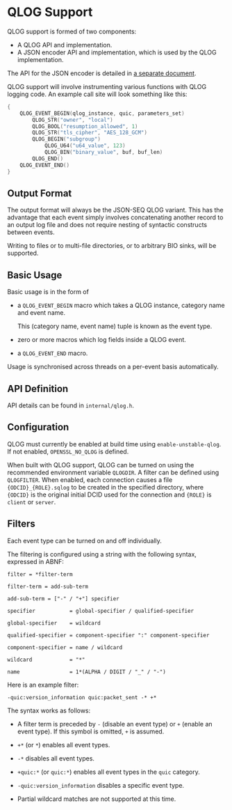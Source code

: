 QLOG Support
============

QLOG support is formed of two components:

- A QLOG API and implementation.
- A JSON encoder API and implementation, which is used by the QLOG
  implementation.

The API for the JSON encoder is detailed in [a separate document](json-encoder.md).

QLOG support will involve instrumenting various functions with QLOG logging
code. An example call site will look something like this:

```c
{
    QLOG_EVENT_BEGIN(qlog_instance, quic, parameters_set)
        QLOG_STR("owner", "local")
        QLOG_BOOL("resumption_allowed", 1)
        QLOG_STR("tls_cipher", "AES_128_GCM")
        QLOG_BEGIN("subgroup")
            QLOG_U64("u64_value", 123)
            QLOG_BIN("binary_value", buf, buf_len)
        QLOG_END()
    QLOG_EVENT_END()
}
```

Output Format
-------------

The output format will always be the JSON-SEQ QLOG variant. This has the
advantage that each event simply involves concatenating another record to an
output log file and does not require nesting of syntactic constructs between
events.

Writing to files or to multi-file directories, or to arbitrary BIO sinks, will
be supported.

Basic Usage
-----------

Basic usage is in the form of

- a `QLOG_EVENT_BEGIN` macro which takes a QLOG instance, category name and
  event name.

  This (category name, event name) tuple is known as the event type.

- zero or more macros which log fields inside a QLOG event.

- a `QLOG_EVENT_END` macro.

Usage is synchronised across threads on a per-event basis automatically.

API Definition
--------------

API details can be found in `internal/qlog.h`.

Configuration
-------------

QLOG must currently be enabled at build time using `enable-unstable-qlog`. If
not enabled, `OPENSSL_NO_QLOG` is defined.

When built with QLOG support, QLOG can be turned on using the recommended
environment variable `QLOGDIR`. A filter can be defined using `QLOGFILTER`. When
enabled, each connection causes a file `{ODCID}_{ROLE}.sqlog` to be created in
the specified directory, where `{ODCID}` is the original initial DCID used for
the connection and `{ROLE}` is `client` or `server`.

Filters
-------

Each event type can be turned on and off individually.

The filtering is configured using a string with the following syntax, expressed
in ABNF:

```abnf
filter = *filter-term

filter-term = add-sub-term

add-sub-term = ["-" / "+"] specifier

specifier           = global-specifier / qualified-specifier

global-specifier    = wildcard

qualified-specifier = component-specifier ":" component-specifier

component-specifier = name / wildcard

wildcard            = "*"

name                = 1*(ALPHA / DIGIT / "_" / "-")
```

Here is an example filter:

```text
-quic:version_information quic:packet_sent -* +*
```

The syntax works as follows:

- A filter term is preceded by `-` (disable an event type) or `+` (enable an
  event type). If this symbol is omitted, `+` is assumed.

- `+*` (or `*`) enables all event types.

- `-*` disables all event types.

- `+quic:*` (or `quic:*`) enables all event types in the `quic` category.

- `-quic:version_information` disables a specific event type.

- Partial wildcard matches are not supported at this time.
